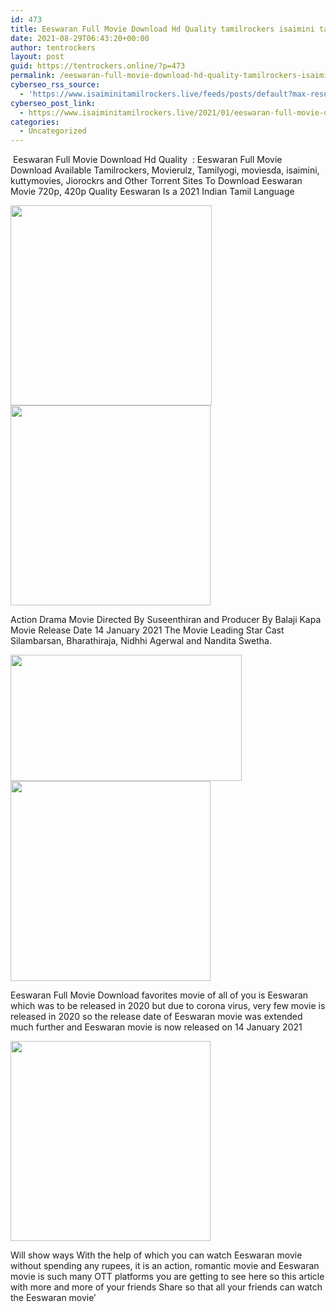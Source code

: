 ```yaml
---
id: 473
title: Eeswaran Full Movie Download Hd Quality tamilrockers isaimini tamilrockers
date: 2021-08-29T06:43:20+00:00
author: tentrockers
layout: post
guid: https://tentrockers.online/?p=473
permalink: /eeswaran-full-movie-download-hd-quality-tamilrockers-isaimini-tamilrockers/
cyberseo_rss_source:
  - 'https://www.isaiminitamilrockers.live/feeds/posts/default?max-results=150&start-index=151'
cyberseo_post_link:
  - https://www.isaiminitamilrockers.live/2021/01/eeswaran-full-movie-download-hd-quality.html
categories:
  - Uncategorized
---
```

<meta content="&nbsp;Eeswaran Full Movie Download Hd Quality&nbsp; : Eeswaran Full Movie Download Available Tamilrockers, Movierulz, Tamilyogi, moviesda, isaimini, k..." name="twitter:description" />

  


<center>
</center>

&nbsp;Eeswaran Full Movie Download Hd Quality&nbsp; : Eeswaran Full Movie Download Available Tamilrockers, Movierulz, Tamilyogi, moviesda, isaimini, kuttymovies, Jiorockrs and Other Torrent Sites To Download Eeswaran Movie 720p, 420p Quality Eeswaran Is a 2021 Indian Tamil Language<ins data-width="0" data-height="0" class="w137637f8f1" data-domain="//aaaaaco.com" data-affquery="/81dee8bcaf/137637f8f1/?placementName=default"></ins>

<div class="separator">
  <a href="https://1.bp.blogspot.com/-WG84mBrm_nU/X_3IgjE6cUI/AAAAAAAAAN4/3-YsTnf23G8szokk3vDgPMsCuQ_Z2JHlACLcBGAsYHQ/s1024/IMG_20210109_175845-880x1024.jpg" imageanchor="1"><img loading="lazy" border="0" data-original-height="1024" data-original-width="880" height="320" src="https://1.bp.blogspot.com/-WG84mBrm_nU/X_3IgjE6cUI/AAAAAAAAAN4/3-YsTnf23G8szokk3vDgPMsCuQ_Z2JHlACLcBGAsYHQ/w322-h320/IMG_20210109_175845-880x1024.jpg" width="322" /></a>
</div>

<div class="separator">
  <a href="https://aaaaaco.com/b7e8e06d99/7239eac2b5/?placementName=default" imageanchor="1" target="_blank" rel="noopener"><img border="0" data-original-height="166" data-original-width="800" src="https://1.bp.blogspot.com/-qek98yYhiD8/X_3I-7Z-9SI/AAAAAAAAAOM/1-i5WvZmobc-gZo2a9KTa3LEL2mQZyDdQCLcBGAsYHQ/s320/unnamed.gif" width="320" /></a>
</div>

<ins data-width="0" data-height="0" class="w137637f8f1" data-domain="//aaaaaco.com" data-affquery="/81dee8bcaf/137637f8f1/?placementName=default"></ins>

Action Drama Movie Directed By Suseenthiran and Producer By Balaji Kapa Movie Release Date 14 January 2021 The Movie Leading Star Cast Silambarsan, Bharathiraja, Nidhhi Agerwal and Nandita Swetha.<ins data-width="0" data-height="0" class="w137637f8f1" data-domain="//aaaaaco.com" data-affquery="/81dee8bcaf/137637f8f1/?placementName=default"></ins>

<div class="separator">
  <a href="https://1.bp.blogspot.com/-wLmzufHpOUc/X_3IoJAxfJI/AAAAAAAAAN8/lr4DU86Rk0EARoN4NI22muXnkVZSRmCggCLcBGAsYHQ/s900/eswaran-movie-release-date-5fd8879b66465-1608026011.jpg" imageanchor="1"><img loading="lazy" border="0" data-original-height="506" data-original-width="900" height="202" src="https://1.bp.blogspot.com/-wLmzufHpOUc/X_3IoJAxfJI/AAAAAAAAAN8/lr4DU86Rk0EARoN4NI22muXnkVZSRmCggCLcBGAsYHQ/w370-h202/eswaran-movie-release-date-5fd8879b66465-1608026011.jpg" width="370" /></a>
</div>

<div class="separator">
  <a href="https://aaaaaco.com/b7e8e06d99/7239eac2b5/?placementName=default" imageanchor="1" target="_blank" rel="noopener"><img border="0" data-original-height="166" data-original-width="800" src="https://1.bp.blogspot.com/-PKhqCIyCJ4I/X_3I6DzZdFI/AAAAAAAAAOI/tkWfm3lJ3Yo7leEIWmbYyHADzVp9TuQcACLcBGAsYHQ/s320/unnamed.gif" width="320" /></a>
</div>

<ins data-width="0" data-height="0" class="w137637f8f1" data-domain="//aaaaaco.com" data-affquery="/81dee8bcaf/137637f8f1/?placementName=default"></ins>

Eeswaran Full Movie Download favorites movie of all of you is Eeswaran which was to be released in 2020 but due to corona virus, very few movie is released in 2020 so the release date of Eeswaran movie was extended much further and Eeswaran movie is now released on 14 January 2021

<div class="separator">
  <a href="https://aaaaaco.com/b7e8e06d99/7239eac2b5/?placementName=default" imageanchor="1" target="_blank" rel="noopener"><img border="0" data-original-height="166" data-original-width="800" src="https://1.bp.blogspot.com/-lZ8_kmR-U60/X_3I0AMf-nI/AAAAAAAAAOE/qObOpaQOmKE2AICNiZRvFiqleg9PgIdzACLcBGAsYHQ/s320/unnamed.gif" width="320" /></a>
</div>

<ins data-width="0" data-height="0" class="w137637f8f1" data-domain="//aaaaaco.com" data-affquery="/81dee8bcaf/137637f8f1/?placementName=default"></ins>

Will show ways With the help of which you can watch Eeswaran movie without spending any rupees, it is an action, romantic movie and Eeswaran movie is such many OTT platforms you are getting to see here so this article with more and more of your friends Share so that all your friends can watch the Eeswaran movie&#8217;<ins data-width="0" data-height="0" class="w137637f8f1" data-domain="//aaaaaco.com" data-affquery="/81dee8bcaf/137637f8f1/?placementName=default"></ins>

<center>
</center>